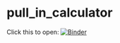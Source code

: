 # pull_in_calculator

Click this to open:
[![Binder](https://mybinder.org/badge_logo.svg)](https://mybinder.org/v2/gh/trymhaddal/pull_in_calculator/HEAD?urlpath=voila%2Frender%2FPull_in_calculations.ipynb)
